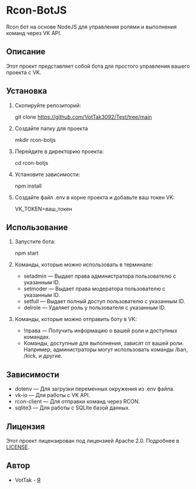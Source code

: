 # Rcon-BotJS

Rcon бот на основе NodeJS для управления ролями и выполнения команд через VK API.

## Описание

Этот проект представляет собой бота для простого управления вашего проекта с VK.

## Установка

1. Скопируйте репозиторий:
   
    git clone https://github.com/VotTak3092/Test/tree/main
    
2. Создайте папку для проекта
   
    mkdir rcon-botjs
    
3. Перейдите в директорию проекта:
   
    cd rcon-botjs
    
4. Установите зависимости:
   
    npm install
    
5. Создайте файл .env в корне проекта и добавьте ваш токен VK:
   
    VK_TOKEN=ваш_токен
    
## Использование

1. Запустите бота:
   
    npm start
    
2. Команды, которые можно использовать в терминале:
    - setadmin <id> — Выдает права администратора пользователю с указанным ID.
    - setmoder <id> — Выдает права модератора пользователю с указанным ID.
    - setfull <id> — Выдает полный доступ пользователю с указанным ID.
    - delrole <id> — Удаляет роль у пользователя с указанным ID.

3. Команды, которые можно отправить боту в VK:
    - !права — Получить информацию о вашей роли и доступных командах.
    - Команды, доступные для выполнения, зависят от вашей роли. Например, администраторы могут использовать команды /ban, /kick, и другие.

## Зависимости

- dotenv — Для загрузки переменных окружения из .env файла.
- vk-io — Для работы с VK API.
- rcon-client — Для отправки команд через RCON.
- sqlite3 — Для работы с SQLite базой данных.

## Лицензия

Этот проект лицензирован под лицензией Apache 2.0. Подробнее в [LICENSE](LICENSE).

## Автор

- VotTak - [Я](https://github.com/VotTak3092)